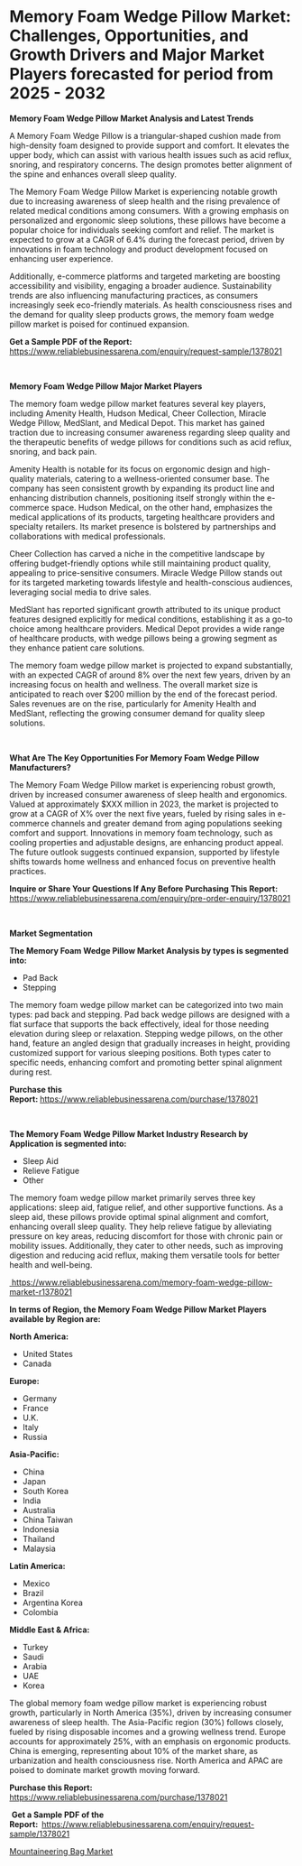 <p><h1>Memory Foam Wedge Pillow Market: Challenges, Opportunities, and Growth Drivers and Major Market Players forecasted for period from 2025 - 2032</h1></p><p><strong>Memory Foam Wedge Pillow Market Analysis and Latest Trends</strong></p>
<p><p>A Memory Foam Wedge Pillow is a triangular-shaped cushion made from high-density foam designed to provide support and comfort. It elevates the upper body, which can assist with various health issues such as acid reflux, snoring, and respiratory concerns. The design promotes better alignment of the spine and enhances overall sleep quality.</p><p>The Memory Foam Wedge Pillow Market is experiencing notable growth due to increasing awareness of sleep health and the rising prevalence of related medical conditions among consumers. With a growing emphasis on personalized and ergonomic sleep solutions, these pillows have become a popular choice for individuals seeking comfort and relief. The market is expected to grow at a CAGR of 6.4% during the forecast period, driven by innovations in foam technology and product development focused on enhancing user experience. </p><p>Additionally, e-commerce platforms and targeted marketing are boosting accessibility and visibility, engaging a broader audience. Sustainability trends are also influencing manufacturing practices, as consumers increasingly seek eco-friendly materials. As health consciousness rises and the demand for quality sleep products grows, the memory foam wedge pillow market is poised for continued expansion.</p></p>
<p><strong>Get a Sample PDF of the Report:&nbsp;</strong> <a href="https://www.reliablebusinessarena.com/enquiry/request-sample/1378021?utm_campaign=2279&utm_medium=2&utm_source=Github&utm_content=ia&utm_term=09022025&utm_id=memory-foam-wedge-pillow">https://www.reliablebusinessarena.com/enquiry/request-sample/1378021</a></p>
<p>&nbsp;</p>
<p><strong>Memory Foam Wedge Pillow Major Market Players</strong></p>
<p><p>The memory foam wedge pillow market features several key players, including Amenity Health, Hudson Medical, Cheer Collection, Miracle Wedge Pillow, MedSlant, and Medical Depot. This market has gained traction due to increasing consumer awareness regarding sleep quality and the therapeutic benefits of wedge pillows for conditions such as acid reflux, snoring, and back pain.</p><p>Amenity Health is notable for its focus on ergonomic design and high-quality materials, catering to a wellness-oriented consumer base. The company has seen consistent growth by expanding its product line and enhancing distribution channels, positioning itself strongly within the e-commerce space. Hudson Medical, on the other hand, emphasizes the medical applications of its products, targeting healthcare providers and specialty retailers. Its market presence is bolstered by partnerships and collaborations with medical professionals.</p><p>Cheer Collection has carved a niche in the competitive landscape by offering budget-friendly options while still maintaining product quality, appealing to price-sensitive consumers. Miracle Wedge Pillow stands out for its targeted marketing towards lifestyle and health-conscious audiences, leveraging social media to drive sales.</p><p>MedSlant has reported significant growth attributed to its unique product features designed explicitly for medical conditions, establishing it as a go-to choice among healthcare providers. Medical Depot provides a wide range of healthcare products, with wedge pillows being a growing segment as they enhance patient care solutions.</p><p>The memory foam wedge pillow market is projected to expand substantially, with an expected CAGR of around 8% over the next few years, driven by an increasing focus on health and wellness. The overall market size is anticipated to reach over $200 million by the end of the forecast period. Sales revenues are on the rise, particularly for Amenity Health and MedSlant, reflecting the growing consumer demand for quality sleep solutions.</p></p>
<p>&nbsp;</p>
<p><strong>What Are The Key Opportunities For Memory Foam Wedge Pillow Manufacturers?</strong></p>
<p><p>The Memory Foam Wedge Pillow market is experiencing robust growth, driven by increased consumer awareness of sleep health and ergonomics. Valued at approximately $XXX million in 2023, the market is projected to grow at a CAGR of X% over the next five years, fueled by rising sales in e-commerce channels and greater demand from aging populations seeking comfort and support. Innovations in memory foam technology, such as cooling properties and adjustable designs, are enhancing product appeal. The future outlook suggests continued expansion, supported by lifestyle shifts towards home wellness and enhanced focus on preventive health practices.</p></p>
<p><strong>Inquire or Share Your Questions If Any Before Purchasing This Report:</strong> <a href="https://www.reliablebusinessarena.com/enquiry/pre-order-enquiry/1378021?utm_campaign=2279&utm_medium=2&utm_source=Github&utm_content=ia&utm_term=09022025&utm_id=memory-foam-wedge-pillow">https://www.reliablebusinessarena.com/enquiry/pre-order-enquiry/1378021</a></p>
<p>&nbsp;</p>
<p><strong>Market Segmentation</strong></p>
<p><strong>The Memory Foam Wedge Pillow Market Analysis by types is segmented into:</strong></p>
<p><ul><li>Pad Back</li><li>Stepping</li></ul></p>
<p><p>The memory foam wedge pillow market can be categorized into two main types: pad back and stepping. Pad back wedge pillows are designed with a flat surface that supports the back effectively, ideal for those needing elevation during sleep or relaxation. Stepping wedge pillows, on the other hand, feature an angled design that gradually increases in height, providing customized support for various sleeping positions. Both types cater to specific needs, enhancing comfort and promoting better spinal alignment during rest.</p></p>
<p><strong>Purchase this Report:&nbsp;</strong><a href="https://www.reliablebusinessarena.com/purchase/1378021?utm_campaign=2279&utm_medium=2&utm_source=Github&utm_content=ia&utm_term=09022025&utm_id=memory-foam-wedge-pillow">https://www.reliablebusinessarena.com/purchase/1378021</a></p>
<p>&nbsp;</p>
<p><strong>The Memory Foam Wedge Pillow Market Industry Research by Application is segmented into:</strong></p>
<p><ul><li>Sleep Aid</li><li>Relieve Fatigue</li><li>Other</li></ul></p>
<p><p>The memory foam wedge pillow market primarily serves three key applications: sleep aid, fatigue relief, and other supportive functions. As a sleep aid, these pillows provide optimal spinal alignment and comfort, enhancing overall sleep quality. They help relieve fatigue by alleviating pressure on key areas, reducing discomfort for those with chronic pain or mobility issues. Additionally, they cater to other needs, such as improving digestion and reducing acid reflux, making them versatile tools for better health and well-being.</p></p>
<p><a href="https://www.reliablebusinessarena.com/memory-foam-wedge-pillow-market-r1378021?utm_campaign=2279&utm_medium=2&utm_source=Github&utm_content=ia&utm_term=09022025&utm_id=memory-foam-wedge-pillow">&nbsp;https://www.reliablebusinessarena.com/memory-foam-wedge-pillow-market-r1378021</a></p>
<p><strong>In terms of Region, the Memory Foam Wedge Pillow Market Players available by Region are:</strong></p>
<p>
    <p> <strong> North America: </strong>
        <ul>
            <li>United States</li>
            <li>Canada</li>
        </ul>
        </p> 
    <p> <strong> Europe: </strong>
        <ul>
            <li>Germany</li>
            <li>France</li>
            <li>U.K.</li>
            <li>Italy</li>
            <li>Russia</li>
        </ul>
        </p> 
    <p> <strong> Asia-Pacific: </strong>
        <ul>
            <li>China</li>
            <li>Japan</li>
            <li>South Korea</li>
            <li>India</li>
            <li>Australia</li>
            <li>China Taiwan</li>
            <li>Indonesia</li>
            <li>Thailand</li>
            <li>Malaysia</li>
        </ul>
        </p> 
    <p> <strong> Latin America: </strong>
        <ul>
            <li>Mexico</li>
            <li>Brazil</li>
            <li>Argentina Korea</li>
            <li>Colombia</li>
        </ul>
        </p> 
    <p> <strong> Middle East & Africa: </strong>
        <ul>
            <li>Turkey</li>
            <li>Saudi</li>
            <li>Arabia</li>
            <li>UAE</li>
            <li>Korea</li>
        </ul>
    </p>
    </p>
<p><p>The global memory foam wedge pillow market is experiencing robust growth, particularly in North America (35%), driven by increasing consumer awareness of sleep health. The Asia-Pacific region (30%) follows closely, fueled by rising disposable incomes and a growing wellness trend. Europe accounts for approximately 25%, with an emphasis on ergonomic products. China is emerging, representing about 10% of the market share, as urbanization and health consciousness rise. North America and APAC are poised to dominate market growth moving forward.</p></p>
<p><strong>Purchase this Report: </strong><a href="https://www.reliablebusinessarena.com/purchase/1378021?utm_campaign=2279&utm_medium=2&utm_source=Github&utm_content=ia&utm_term=09022025&utm_id=memory-foam-wedge-pillow">https://www.reliablebusinessarena.com/purchase/1378021</a></p>
<p>&nbsp;<strong>Get a Sample PDF of the Report:&nbsp;&nbsp;</strong><a href="https://www.reliablebusinessarena.com/enquiry/request-sample/1378021?utm_campaign=2279&utm_medium=2&utm_source=Github&utm_content=ia&utm_term=09022025&utm_id=memory-foam-wedge-pillow">https://www.reliablebusinessarena.com/enquiry/request-sample/1378021</a></p>
<p><strong></strong></p>
<p><p><a href="https://github.com/mayabungard8092/Market-Research-Report-List-1/blob/main/mountaineering-bag-market.md?utm_campaign=2279&utm_medium=2&utm_source=Github&utm_content=ia&utm_term=09022025&utm_id=memory-foam-wedge-pillow">Mountaineering Bag Market</a></p></p>
